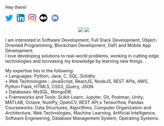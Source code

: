 Hey there!


<p>
  <a href="https://twitter.com/dee013_"><img width="25" height="25" src="/res/twitter.svg"></a>
  &nbsp;
  <a href="https://www.linkedin.com/in/divya-lalwani-"><img width="25" height="25" src="/res/linkedin.svg"></a>
  &nbsp;
  <a href="https://www.instagram.com/divya_013/"><img width="25" height="25" src="/res/instagram.svg"></a>
  &nbsp;
  <a href="https://medium.com/@divyalalwani1310"><img width="25" height="25" src="/res/medium.svg"></a>
   &nbsp;
  <a href="https://discord.com/Divya#6824"><img width="25" height="25" src="/res/discord.png"></a>
   &nbsp;
  

</p>

<p align="center">
  <img width="48%" src="https://github-readme-stats.vercel.app/api?username=divyalalwani&show_icons=true&theme=tokyonight" />
  <img width="48%" src="https://github-readme-streak-stats.herokuapp.com/?user=divyalalwani&theme=tokyonight" />
</p>

I am interested in Software Development, Full Stack Development, Object-Oriented Programming, Blockchain Development, DeFi and Mobile App Development. <br>
I love developing solutions to real-world problems, working in cutting edge technologies and increasing my knowledge by learning new things.

My expertise lies in the following: <br>
• Languages: Python, Java, C, SQL, Solidity <br>
• Web Technologies : JavaScript, ReactJS, NodeJS, REST APIs, AWS, Python Flask, HTML5, CSS3, jQuery, JSON <br>
• Databases: MySQL, MongoDB <br>
• Frameworks and Tools: Scikit-Learn, Jupyter, Git, Postman, Unity, MATLAB, Octave, NumPy, OpenCV, REST API,s Tensorflow, Pandas <br>
Courseworks: Data Structures, Algorithms, Computer Organization and Architecture, Web Technologies, Machine Learning, Artificial Intelligence, Software Engineering, Database Management System, Operating Systems. <br>


